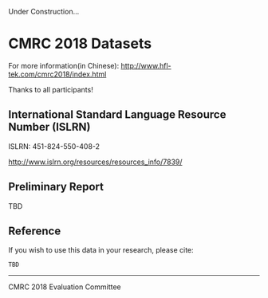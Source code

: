 Under Construction...

# CMRC 2018 Datasets

For more information(in Chinese): http://www.hfl-tek.com/cmrc2018/index.html

Thanks to all participants!

## International Standard Language Resource Number (ISLRN)
ISLRN: 451-824-550-408-2

http://www.islrn.org/resources/resources_info/7839/

## Preliminary Report

TBD

## Reference

If you wish to use this data in your research, please cite:

```
TBD
```

----------------
CMRC 2018 Evaluation Committee
